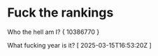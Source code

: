 # Fuck the rankings

Who the hell am I?
{ 10386770 }

What fucking year is it?
[ 2025-03-15T16:53:20Z ]
